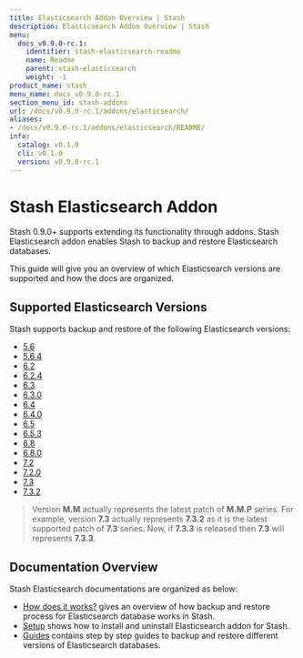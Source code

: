 ```yaml
---
title: Elasticsearch Addon Overview | Stash
description: Elasticsearch Addon Overview | Stash
menu:
  docs_v0.9.0-rc.1:
    identifier: stash-elasticsearch-readme
    name: Readme
    parent: stash-elasticsearch
    weight: -1
product_name: stash
menu_name: docs_v0.9.0-rc.1
section_menu_id: stash-addons
url: /docs/v0.9.0-rc.1/addons/elasticsearch/
aliases:
- /docs/v0.9.0-rc.1/addons/elasticsearch/README/
info:
  catalog: v0.1.0
  cli: v0.1.0
  version: v0.9.0-rc.1
---
```


# Stash Elasticsearch Addon

Stash 0.9.0+ supports extending its functionality through addons. Stash Elasticsearch addon enables Stash to backup and restore Elasticsearch databases.

This guide will give you an overview of which Elasticsearch versions are supported and how the docs are organized.

## Supported Elasticsearch Versions

Stash supports backup and restore of the following Elasticsearch versions:

- [5.6](/docs/v0.9.0-rc.1/addons/elasticsearch/guides/5.6/elasticsearch)
- [5.6.4](/docs/v0.9.0-rc.1/addons/elasticsearch/guides/5.6.4/elasticsearch)
- [6.2](/docs/v0.9.0-rc.1/addons/elasticsearch/guides/6.2/elasticsearch)
- [6.2.4](/docs/v0.9.0-rc.1/addons/elasticsearch/guides/6.2.4/elasticsearch)
- [6.3](/docs/v0.9.0-rc.1/addons/elasticsearch/guides/6.3/elasticsearch)
- [6.3.0](/docs/v0.9.0-rc.1/addons/elasticsearch/guides/6.3.0/elasticsearch)
- [6.4](/docs/v0.9.0-rc.1/addons/elasticsearch/guides/6.4/elasticsearch)
- [6.4.0](/docs/v0.9.0-rc.1/addons/elasticsearch/guides/6.4.0/elasticsearch)
- [6.5](/docs/v0.9.0-rc.1/addons/elasticsearch/guides/6.5/elasticsearch)
- [6.5.3](/docs/v0.9.0-rc.1/addons/elasticsearch/guides/6.5.3/elasticsearch)
- [6.8](/docs/v0.9.0-rc.1/addons/elasticsearch/guides/6.8/elasticsearch)
- [6.8.0](/docs/v0.9.0-rc.1/addons/elasticsearch/guides/6.8.0/elasticsearch)
- [7.2](/docs/v0.9.0-rc.1/addons/elasticsearch/guides/7.2/elasticsearch)
- [7.2.0](/docs/v0.9.0-rc.1/addons/elasticsearch/guides/7.2.0/elasticsearch)
- [7.3](/docs/v0.9.0-rc.1/addons/elasticsearch/guides/7.3/elasticsearch)
- [7.3.2](/docs/v0.9.0-rc.1/addons/elasticsearch/guides/7.3.2/elasticsearch)

>Version **M.M** actually represents the latest patch of **M.M.P** series. For example, version **7.3** actually represents **7.3.2** as it is the latest supported patch of **7.3** series. Now, if **7.3.3** is released then **7.3** will represents **7.3.3**.

## Documentation Overview

Stash Elasticsearch documentations are organized as below:

- [How does it works?](/docs/v0.9.0-rc.1/addons/elasticsearch/overview) gives an overview of how backup and restore process for Elasticsearch database works in Stash.
- [Setup](/docs/v0.9.0-rc.1/addons/elasticsearch/setup/install) shows how to install and uninstall Elasticsearch addon for Stash.
- [Guides](/docs/v0.9.0-rc.1/addons/elasticsearch/guides/6.5/elasticsearch) contains step by step guides to backup and restore different versions of Elasticsearch databases.

